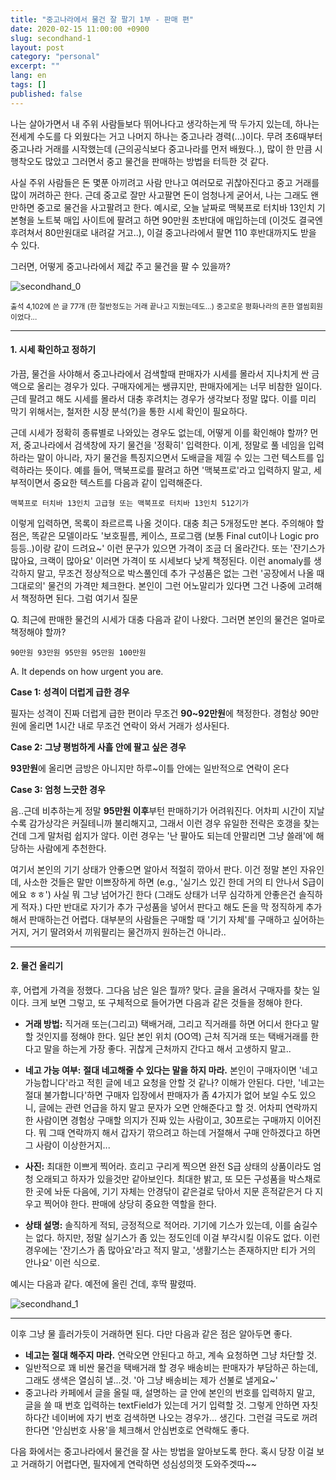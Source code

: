 ```yaml
---
title: "중고나라에서 물건 잘 팔기 1부 - 판매 편"
date: 2020-02-15 11:00:00 +0900
slug: secondhand-1
layout: post
category: "personal"
excerpt: ""
lang: en
tags: []
published: false
---
```


나는 살아가면서 내 주위 사람들보다 뛰어나다고 생각하는게 딱 두가지 있는데, 하나는 전세계 수도를 다 외웠다는 거고 나머지 하나는 중고나라 경력(...)이다. 무려 초6때부터 중고나라 거래를 시작했는데 (근의공식보다 중고나라를 먼저 배웠다..), 많이 한 만큼 시행착오도 많았고 그러면서 중고 물건을 판매하는 방법을 터득한 것 같다.

사실 주위 사람들은 돈 몇푼 아끼려고 사람 만나고 여러모로 귀찮아진다고 중고 거래를 많이 꺼려하곤 한다. 근데 중고로 잘만 사고팔면 돈이 엄청나게 굳어서, 나는 그래도 왠만하면 중고로 물건을 사고팔려고 한다. 예시로, 오늘 날짜로 맥북프로 터치바 13인치 기본형을 노트북 매입 사이트에 팔려고 하면 90만원 초반대에 매입하는데 (이것도 결국엔 후려쳐서 80만원대로 내려갈 거고..), 이걸 중고나라에서 팔면 110 후반대까지도 받을 수 있다.

그러면, 어떻게 중고나라에서 제값 주고 물건을 팔 수 있을까?

![secondhand_0](/images/posts/secondhand_0.jpg)

<sub>출석 4,102에 쓴 글 77개 (한 절반정도는 거래 끝나고 지웠는데도...) 중고로운 평화나라의 흔한 열씸회원이었다...</sub>

---

#### 1. 시세 확인하고 정하기

가끔, 물건을 사야해서 중고나라에서 검색할때 판매자가 시세를 몰라서 지나치게 싼 금액으로 올리는 경우가 있다. 구매자에게는 쌩큐지만, 판매자에게는 너무 비참한 일이다. 근데 팔려고 해도 시세를 몰라서 대충 후려치는 경우가 생각보다 정말 많다. 이를 미리 막기 위해서는, 철저한 시장 분석(?)을 통한 시세 확인이 필요하다.

근데 시세가 정확히 종류별로 나와있는 경우도 없는데, 어떻게 이를 확인해야 할까? 먼저, 중고나라에서 검색창에 자기 물건을 '정확히' 입력한다. 이게, 정말로 풀 네임을 입력하라는 말이 아니라, 자기 물건을 특징지으면서 도배글을 제낄 수 있는 그런 텍스트를 입력하라는 뜻이다. 예를 들어, 맥북프로를 팔려고 하면 '맥북프로'라고 입력하지 말고, 세부적이면서 중요한 텍스트를 다음과 같이 입력해준다.

```
맥북프로 터치바 13인치 고급형 또는 맥북프로 터치바 13인치 512기가
```

이렇게 입력하면, 목록이 좌르르륵 나올 것이다. 대충 최근 5개정도만 본다. 주의해야 할 점은, 똑같은 모델이라도 '보호필름, 케이스, 프로그램 (보통 Final cut이나 Logic pro 등등..)이랑 같이 드려요~' 이런 문구가 있으면 가격이 조금 더 올라간다. 또는 '잔기스가 많아요, 크랙이 많아요' 이러면 가격이 또 시세보다 낮게 책정된다. 이런 anomaly를 생각하지 말고, 무조건 정상적으로 박스풀인데 추가 구성품은 없는 그런 '공장에서 나올 때 그대로의' 물건의 가격만 체크한다. 본인이 그런 어노말리가 있다면 그건 나중에 고려해서 책정하면 된다. 그럼 여기서 질문



Q. 최근에 판매한 물건의 시세가 대충 다음과 같이 나왔다. 그러면 본인의 물건은 얼마로 책정해야 할까?

```
90만원 93만원 95만원 95만원 100만원
```

A. It depends on how urgent you are.

**Case 1: 성격이 더럽게 급한 경우**

필자는 성격이 진짜 더럽게 급한 편이라 무조건 **90~92만원**에 책정한다. 경험상 90만원에 올리면 1시간 내로 무조건 연락이 와서 거래가 성사된다.

**Case 2: 그냥 평범하게 사흘 안에 팔고 싶은 경우**

**93만원**에 올리면 금방은 아니지만 하루~이틀 안에는 일반적으로 연락이 온다

**Case 3: 엄청 느긋한 경우**

음..근데 비추하는게 정말 **95만원 이후**부턴 판매하기가 어려워진다. 어차피 시간이 지날수록 감가상각은 커질테니까 불리해지고, 그래서 이런 경우 유일한 전략은 호갱을 찾는 건데 그게 말처럼 쉽지가 않다. 이런 경우는 '난 팔아도 되는데 안팔리면 그냥 쓸래'에 해당하는 사람에게 추천한다.



여기서 본인의 기기 상태가 안좋으면 알아서 적절히 깎아서 판다. 이건 정말 본인 자유인데, 사소한 것들은 말만 이쁘장하게 하면 (e.g., '실기스 있긴 한데 거의 티 안나서 S급이에요 ㅎㅎ') 사실 뭐 그냥 넘어가긴 한다 (그래도 상태가 너무 심각하게 안좋은건 솔직하게 적자.) 다만 반대로 자기가 추가 구성품을 넣어서 판다고 해도 돈을 막 정직하게 추가해서 판매하는건 어렵다. 대부분의 사람들은 구매할 때 '기기 자체'를 구매하고 싶어하는 거지, 거기 딸려와서 끼워팔리는 물건까지 원하는건 아니라..

---

#### 2. 물건 올리기

후, 어렵게 가격을 정했다. 그다음 남은 일은 뭘까? 맞다. 글을 올려서 구매자를 찾는 일이다. 크게 보면 그렇고, 또 구체적으로 들어가면 다음과 같은 것들을 정해야 한다.

- **거래 방법:** 직거래 또는(그리고) 택배거래, 그리고 직거래를 하면 어디서 한다고 말할 것인지를 정해야 한다. 일단 본인 위치 (OO역) 근처 직거래 또는 택배거래를 한다고 말을 하는게 가장 좋다. 귀찮게 근처까지 간다고 해서 고생하지 말고..

- **네고 가능 여부:** **절대 네고해줄 수 있다는 말을 하지 마라.** 본인이 구매자이면 '네고 가능합니다'라고 적힌 글에 네고 요청을 안할 것 같나? 이해가 안된다. 다만, '네고는 절대 불가합니다'하면 구매자 입장에서 판매자가 좀 4가지가 없어 보일 수도 있으니, 글에는 관련 언급을 하지 말고 문자가 오면 안해준다고 할 것. 어차피 연락까지 한 사람이면 경험상 구매할 의지가 진짜 있는 사람이고, 30프로는 구매까지 이어진다. 뭐 그때 연락까지 해서 갑자기 깎으려고 하는데 거절해서 구매 안하겠다고 하면 그 사람이 이상한거지...
- **사진:** 최대한 이쁘게 찍어라. 흐리고 구리게 찍으면 완전 S급 상태의 상품이라도 엄청 오래되고 하자가 있을것만 같아보인다. 최대한 밝고, 또 모든 구성품을 박스채로 한 곳에 놔둔 다음에, 기기 자체는 안경닦이 같은걸로 닦아서 지문 흔적같은거 다 지우고 찍어야 한다. 판매에 상당히 중요한 역할을 한다.
- **상태 설명:** 솔직하게 적되, 긍정적으로 적어라. 기기에 기스가 있는데, 이를 숨길수는 없다. 하지만, 정말 실기스가 좀 있는 정도인데 이걸 부각시킬 이유도 없다. 이런 경우에는 '잔기스가 좀 많아요'라고 적지 말고, '생활기스는 존재하지만 티가 거의 안나요' 이런 식으로.

예시는 다음과 같다. 예전에 올린 건데, 후딱 팔렸따.

![secondhand_1](/images/posts/secondhand_1.jpg)

---

이후 그냥 물 흘러가듯이 거래하면 된다. 다만 다음과 같은 점은 알아두면 좋다.

- **네고는 절대 해주지 마라.** 연락오면 안된다고 하고, 계속 요청하면 그냥 차단할 것.
- 일반적으로 꽤 비싼 물건을 택배거래 할 경우 배송비는 판매자가 부담하곤 하는데, 그래도 생색은 열심히 낼...것. '아 그냥 배송비는 제가 선불로 낼게요~'
- 중고나라 카페에서 글을 올릴 때, 설명하는 글 안에 본인의 번호를 입력하지 말고, 글을 쓸 때 번호 입력하는 textField가 있는데 거기 입력할 것. 그렇게 안하면 자칫하다간 네이버에 자기 번호 검색하면 나오는 경우가... 생긴다. 그런걸 극도로 꺼려한다면 '안심번호 사용'을 체크해서 안심번호로 연락해도 좋다.

다음 화에서는 중고나라에서 물건을 잘 사는 방법을 알아보도록 한다. 혹시 당장 이걸 보고 거래하기 어렵다면, 필자에게 연락하면 성심성의껏 도와주겟따~~
